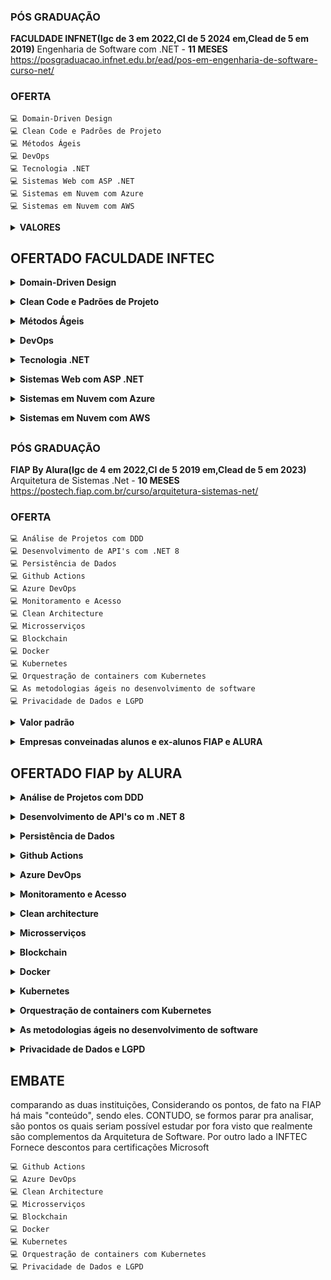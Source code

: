 ### PÓS GRADUAÇÃO
**FACULDADE INFNET(Igc de 3 em 2022,CI de 5 2024 em,CIead de 5 em 2019)**  Engenharia de Software com .NET - **11 MESES**<BR>
https://posgraduacao.infnet.edu.br/ead/pos-em-engenharia-de-software-curso-net/
### OFERTA
    💻 Domain-Driven Design
    💻 Clean Code e Padrões de Projeto
    💻 Métodos Ágeis
    💻 DevOps
    💻 Tecnologia .NET
    💻 Sistemas Web com ASP .NET
    💻 Sistemas em Nuvem com Azure
    💻 Sistemas em Nuvem com AWS

<details>
    <summary><b>VALORES</b></summary>

    Para residentes do seu estado(SAO PAULO), temos um CUPOM OFF* de 58% 
    para essa pós-graduação. Com ele o valor fica em:
        
        . 18x de R$ 521,54 no cartão de crédito ou
        . 13x de R$ 691,04 no cartão de crédito (recorrente sem comprometer seu limite) ou
        . 13x de R$ 691,04 no boleto bancário.
</details>

## OFERTADO FACULDADE INFTEC

<details>
    <summary><b>Domain-Driven Design</b></summary>    
    - Descrever os conceitos básicos de Engenharia de Software<BR>
    - Descrever os princípios e práticas de DDD<BR>
    - Aplicar a modelagem de domínio<BR>
    - Utilizar DDD em exemplos práticos de estudos de caso
</details>
<p>
<details>
    <summary><b> Clean Code e Padrões de Projeto</b></summary> 
    - Aplicar boas práticas de clean code e refactory<BR>
    - Aplicar os princípios SOLID<BR>
    - Aplicar os padrões GoF<BR>
    - Aplicar o código adaptável através de padrões de projetos
</details>
<p>
<details>
    <summary><b>Métodos Ágeis</b></summary>
    - Descrever os princípios de desenvolvimento ágil<BR>
    - Descrever o Extreme Programming (XP)<BR>
    - Aplicar o framework SCRUM<BR>
    - Aplicar Requisitos Ágeis e métricas
</details>
<p>
<details>
    <summary><b>DevOps</b></summary>  
    - Projetar software para integração e entrega contínua em nuvem<BR>
    - Implementar software para integração e entrega contínua em nuvem<BR>
    - Automatizar testes contínuos em nuvem<BR>
    - Aplicar testes com Test-Driven Development
</details>
<p>
<details>
    <summary><b>Tecnologia .NET</b></summary>   
    - Aplicar os conceitos de Orientação a Objetos com C#<BR>
    - Modelar aplicações utilizando Domain-Driven Design<BR>
    - Criar aplicações empregando padrões de projeto – SOLID e GRASP<BR>
    - Desenvolver testes unitários e aplicar TDD
</details>
<p>
<details>
    <summary><b>Sistemas Web com ASP .NET</b></summary>   
    - Desenvolver de sistemas web e a aplicar a arquiteturas em camadas<BR>
    - Projetar aplicativos Web com ASP.NET MVC e Web API<BR>
    - Implementar o acesso a dados utilizando o Entity Framework<BR>
    - Disponibilizar aplicativos Web no Microsoft Azure
</details>
<p>
<details>
    <summary><b>Sistemas em Nuvem com Azure</b></summary>    
    - Explicar a Computação em Nuvem e Microsoft Azure<BR>
    - Descrever os Principais Serviços do Microsoft Azure<BR>
    - Construir o Deploy de Aplicações na Azure<BR>
    - Aplicar o Monitoramento e Escalabilidade na Nuvem
</details>
<p>
<details>
    <summary><b>Sistemas em Nuvem com AWS</b></summary>    
    - Explicar a Computação em Nuvem e AWS<BR>
    - Descrever os Principais Serviços da AWS<BR>
    - Construir o Deploy de Aplicações na AWS<BR>
    - Aplicar o Monitoramento e Escalabilidade na Nuvem
</details>

##

### PÓS GRADUAÇÃO
**FIAP By Alura(Igc de 4 em 2022,CI de 5 2019 em,CIead de 5 em 2023)**  Arquitetura de Sistemas .Net - **10 MESES**<BR>
https://postech.fiap.com.br/curso/arquitetura-sistemas-net/
### OFERTA

    💻 Análise de Projetos com DDD
    💻 Desenvolvimento de API's com .NET 8
    💻 Persistência de Dados
    💻 Github Actions
    💻 Azure DevOps
    💻 Monitoramento e Acesso
    💻 Clean Architecture
    💻 Microsserviços
    💻 Blockchain
    💻 Docker
    💻 Kubernetes
    💻 Orquestração de containers com Kubernetes
    💻 As metodologias ágeis no desenvolvimento de software
    💻 Privacidade de Dados e LGPD

<details>
    <summary><b>Valor padrão</b></summary>    

    Custo sem convênio de empresa ou descontos

        . 18x de R$ 685,00
        . 12x R$ 965,00
        . R$ 10.500,00 - À VISTA
</details>
<p>
<details>
    <summary><b>Empresas conveinadas alunos e ex-alunos FIAP e ALURA</b></summary>    

    Custo personalizado de empresa ou alunos ALURA

        . 18x R$ 545,00
        . 12x R$ 770,00
        . R$ 8.379,00 - À VISTA
</details>

 ## OFERTADO FIAP by ALURA

<details>
    <summary><b>Análise de Projetos com DDD</b></summary> 
    - Introdução à Domain Driven Design<BR>
    - Domain Storytelling<BR>
    - Descoberta e formação do conhecimento<BR>
    - Trabalhando com contextos delimitados<BR>
    - Implementando arquitetura e lógica<BR>
    - Event Storming<BR>
    - Levantamento de requisitos<BR>
    - Refinamento técnico<BR>
    - Definition of Ready e Definition of Done
</details>
<p>

<details>
    <summary><b>Desenvolvimento de API's co m .NET 8</b></summary> 
    - Novidades do .NET 8 e C# 12 Desenvolvimento de API com .NET Middlewares e 
    - Injeção de dependência Trabalhando com Logs<BR>
    - Serialização de dados em JSON e MessagePack<BR>
    - Autenticação e Autorização<BR> 
    - Persistencia de dados com Dapper<BR>
    - Documentando API<BR>     
    - Trabalhando com Cache Explorando Minimal API<BR>
    - Middlewares e Injeção de dependência com Minimal API
</details>
<p>

<details>
    <summary><b>Persistência de Dados</b></summary>
    - Configuração do ambiente com Docker<BR>
    - Conhecendo o SQL (Join, Function,View, Procedure) e queries avançadas<BR>
    - Trabalhando com PostgreSQL e Dapper<BR>
    - Trabalhando com NoSQL - MongoDB
</details>
<p>

<details>
    <summary><b>Github Actions</b></summary> 
    - IntroduçãoFundamentos básicosGitHub Actions em Ambientes On-Premises<BR>
    - Conceitos básicos de Docker<BR>
    - Repositório de imagens
</details>
<p>

<details>
    <summary><b>Azure DevOps</b></summary>
    - Conhecendo o Azure DevOps (Azure Boards, Azure Repos, Test Plans e Artifacts)<BR>
    - Azure Dashboards e Azure WikiAzure Pipelines e Release CI/CD<BR>
    - Multi stage pipeline<BR> 
    - Conceitos básicos de DockerAzure Container Registry (ACR)Azure Container Instance (ACI)WEB APP<BR>
    - Azure Container Apps
</details>
<p>

<details>
    <summary><b>Monitoramento e Acesso</b></summary>
    - Introdução ao ZabbixMonitoramento com Zabbix
    - Prometheus e Grafana
</details>
<p>

<details>
    <summary><b>Clean architecture</b></summary>
    - Program paradigms e components paradigms<BR>
    - Clean architecture - Design Principles<BR>
    - Clean architecture - The architecture<BR>
    - Boas práticas utilizando o clean code<BR>
    - Aplicando técnicas de Clean Code na prática<BR>
    - Aplicando clean code em TestesAplicando técnicas de Clean Code em testes na prática
</details>
<p>

<details>
    <summary><b>Microsserviços</b></summary>
    - Introdução a MicrosserviçosArquitetando MicrosserviçosPadrões de Comunicação
      entre MicrosserviçosGerenciamento de dados distribuídos<BR>
    - Resiliência e alta disponibilidade<BR>
    - Observabilidade e Monitoramento<BR>
    - Testabilidade em sistemas distribuídos<BR>
    - Frameworks e RuntimesSegurança dos Microsserviços<BR>
    - Microsserviços na prática com .NET
</details>
<p>

<details>
    <summary><b>Blockchain</b></summary>
    - Introdução à BlockchainIntrodução ao Desenvolvimento .NET 
    - com BlockchainContruindo uma blockchain com .NET
</details>
<p>

<details>
    <summary><b>Docker</b></summary>
    - Introdução ao Docker<BR>
    - Gerenciamento de Contêineres<BR>
    - Orquestração de Contêineres<BR>
    - Melhores Práticas e Solução de Problemas
</details>
<p>

<details>
    <summary><b>Kubernetes</b></summary>
    - O que são KubernetesCriando e rodando KubernetesPods,
    Rótulos e anotaçõesServices e ConfigMap<BR>
    - Escalabilidade com ReplicaSets e Deployment<BR>
    - Armazenamento de dados com Volumes<BR>
    - Disponibilidade e a confiabilidade com Probes<BR>
    - Dimensionamento automático com HPA
</details>
<p>

<details>
    <summary><b>Orquestração de containers com Kubernetes</b></summary>
    - Implantação do Azure AKS<BR>
    - Gerenciamento de Aplicações no Kubernetes<BR>
    - Trabalhando com AKS parte práticaCI/CD com AKS
</details>
<p>

<details>
    <summary><b>As metodologias ágeis no desenvolvimento de software</b></summary>
    - Principais conceitos sobre metodologia ágil<BR>
    - Scrum - PrincípiosScrum - Ferramentas e aplicações práticas<BR>
    - A Programação Extrema (XP)A Programação Extrema (XP)<BR>
    - Codificação pareada e aplicações práticas<BR>
    - Mentalidade LeanMentalidade Lean - Kanban e ciclos de feedback
</details>
<p>

<details>
    <summary><b>Privacidade de Dados e LGPD</b></summary>
    - Proteção de dados pessoais<BR>
    - Contextualização<BR>
    - Semelhanças entre LGPD e GDPR<BR>
    - Agentes de tratamento<BR>
    - Qual a diferença entre gestor e operador e o que preciso desenvolver 
    em cada um desses papéis?<BR>
    - Governança de dados<BR>
    - Criando RIPD e qual a importância para o desenvolvimento<BR>
    - Dicas para desenvolvimento - Anonimização, Criptografia em repouso
    e ferramentas úteis para desenvolvimento com LGPD 
</details>
<p>


## EMBATE

comparando as duas instituições, Considerando os pontos, de fato na FIAP há mais "conteúdo",
sendo eles. CONTUDO, se formos parar pra analisar, são pontos os quais seriam possível estudar 
por fora visto que realmente são complementos da Arquitetura de Software.
Por outro lado a INFTEC Fornece descontos para certificações Microsoft

    💻 Github Actions
    💻 Azure DevOps
    💻 Clean Architecture
    💻 Microsserviços
    💻 Blockchain
    💻 Docker
    💻 Kubernetes
    💻 Orquestração de containers com Kubernetes
    💻 Privacidade de Dados e LGPD
